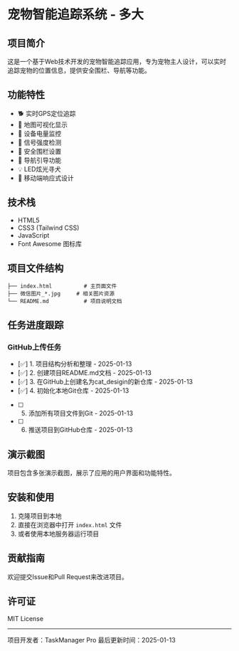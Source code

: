# 宠物智能追踪系统 - 多大

## 项目简介
这是一个基于Web技术开发的宠物智能追踪应用，专为宠物主人设计，可以实时追踪宠物的位置信息，提供安全围栏、导航等功能。

## 功能特性
- 🐕 实时GPS定位追踪
- 📍 地图可视化显示
- 🔋 设备电量监控
- 📶 信号强度检测
- 🚨 安全围栏设置
- 🧭 导航引导功能
- 💡 LED炫光寻犬
- 📱 移动端响应式设计

## 技术栈
- HTML5
- CSS3 (Tailwind CSS)
- JavaScript
- Font Awesome 图标库

## 项目文件结构
```
├── index.html          # 主页面文件
├── 微信图片_*.jpg     # 相关图片资源
└── README.md           # 项目说明文档
```

## 任务进度跟踪

### GitHub上传任务
- [✅] 1. 项目结构分析和整理 - 2025-01-13
- [✅] 2. 创建项目README.md文档 - 2025-01-13
- [✅] 3. 在GitHub上创建名为cat_desigin的新仓库 - 2025-01-13
- [✅] 4. 初始化本地Git仓库 - 2025-01-13
- [ ] 5. 添加所有项目文件到Git - 2025-01-13
- [ ] 6. 推送项目到GitHub仓库 - 2025-01-13

## 演示截图
项目包含多张演示截图，展示了应用的用户界面和功能特性。

## 安装和使用
1. 克隆项目到本地
2. 直接在浏览器中打开 `index.html` 文件
3. 或者使用本地服务器运行项目

## 贡献指南
欢迎提交Issue和Pull Request来改进项目。

## 许可证
MIT License

---
项目开发者：TaskManager Pro
最后更新时间：2025-01-13 